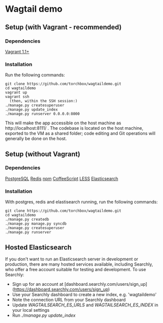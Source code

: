 Wagtail demo
=======================


Setup (with Vagrant - recommended)
-----

### Dependencies
[Vagrant 1.1+](http://www.vagrantup.com)

### Installation
Run the following commands:

    git clone https://github.com/torchbox/wagtaildemo.git
    cd wagtaildemo
    vagrant up
    vagrant ssh
      (then, within the SSH session:)
    ./manage.py createsuperuser
    ./manage.py update_index
    ./manage.py runserver 0.0.0.0:8000

This will make the app accessible on the host machine as http://localhost:8111/ . The codebase is located on the host
machine, exported to the VM as a shared folder; code editing and Git operations will generally be done on the host.

Setup (without Vagrant)
-----

### Dependencies
[PostgreSQL](http://www.postgresql.org)
[Redis](http://redis.io/)
[npm](https://npmjs.org/)
[CoffeeScript](http://coffeescript.org/)
[LESS](http://lesscss.org/)
[Elasticsearch](http://www.elasticsearch.org/)

### Installation

With postgres, redis and elastisearch running, run the following commands:

	git clone https://github.com/torchbox/wagtaildemo.git
    cd wagtaildemo
    ./manage.py createdb
    ./manage.py manage.py syncdb
    ./manage.py createsuperuser
    ./manage.py runserver

Hosted Elasticsearch
------

If you don't want to run an Elasticsearch server in development or production, there are many hosted services available, including Searchly, who offer a free account suitable for testing and development. To use Searchly:

* Sign up for an account at [dashboard.searchly.com/users/sign_up] (https://dashboard.searchly.com/users/sign_up)
* Use your Searchly dashboard to create a new index, e.g. 'wagtaildemo'
* Note the connection URL from your Searchly dashboard
* Update *WAGTAILSEARCH_ES_URLS* and *WAGTAILSEARCH_ES_INDEX* in your local settings
* Run *./manage.py update_index*
